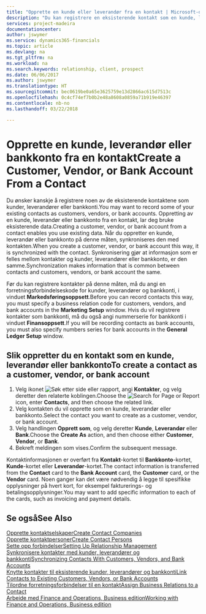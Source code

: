```yaml
---
title: "Opprette en kunde eller leverandør fra en kontakt | Microsoft-dokumentasjon"
description: "Du kan registrere en eksisterende kontakt som en kunde, leverandør eller bankkonto ved å bruke eksisterende data og angi en forretningsforbindelse."
services: project-madeira
documentationcenter: 
author: jswymer
ms.service: dynamics365-financials
ms.topic: article
ms.devlang: na
ms.tgt_pltfrm: na
ms.workload: na
ms.search.keywords: relationship, client, prospect
ms.date: 06/06/2017
ms.author: jswymer
ms.translationtype: HT
ms.sourcegitcommit: bec0619be0a65e3625759e13d2866ac615d7513c
ms.openlocfilehash: 0c4cf74ef7b0b2e48a8608a0859a71b919e46397
ms.contentlocale: nb-no
ms.lasthandoff: 03/22/2018

---
```

# <a name="create-a-customer-vendor-or-bank-account-from-a-contact"></a><span data-ttu-id="86f00-103">Opprette en kunde, leverandør eller bankkonto fra en kontakt</span><span class="sxs-lookup"><span data-stu-id="86f00-103">Create a Customer, Vendor, or Bank Account From a Contact</span></span>
<span data-ttu-id="86f00-104">Du ønsker kanskje å registrere noen av de eksisterende kontaktene som kunder, leverandører eller bankkonti.</span><span class="sxs-lookup"><span data-stu-id="86f00-104">You may want to record some of your existing contacts as customers, vendors, or bank accounts.</span></span> <span data-ttu-id="86f00-105">Oppretting av en kunde, leverandør eller bankkonto fra en kontakt, lar deg bruke eksisterende data.</span><span class="sxs-lookup"><span data-stu-id="86f00-105">Creating a customer, vendor, or bank account from a contact enables you use existing data.</span></span> <span data-ttu-id="86f00-106">Når du oppretter en kunde, leverandør eller bankkonto på denne måten, synkroniseres den med kontakten.</span><span class="sxs-lookup"><span data-stu-id="86f00-106">When you create a customer, vendor, or bank account this way, it is synchronized with the contact.</span></span> <span data-ttu-id="86f00-107">Synkronisering gjør at informasjon som er felles mellom kontakter og kunder, leverandører eller bankkonto, er den samme.</span><span class="sxs-lookup"><span data-stu-id="86f00-107">Synchronization makes information that is common between contacts and customers, vendors, or bank account the same.</span></span>

<span data-ttu-id="86f00-108">Før du kan registrere kontakter på denne måten, må du angi en forretningsforbindelseskode for kunder, leverandører og bankkonti, i vinduet **Markedsføringsoppsett**.</span><span class="sxs-lookup"><span data-stu-id="86f00-108">Before you can record contacts this way, you must specify a business relation code for customers, vendors, and bank accounts in the **Marketing Setup** window.</span></span> <span data-ttu-id="86f00-109">Hvis du vil registrere kontakter som bankkonti, må du også angi nummerserie for bankkonti i vinduet **Finansoppsett**.</span><span class="sxs-lookup"><span data-stu-id="86f00-109">If you will be recording contacts as bank accounts, you must also specify numbers series for bank accounts in the **General Ledger Setup** window.</span></span>

## <a name="to-create-a-contact-as-a-customer-vendor-or-bank-account"></a><span data-ttu-id="86f00-110">Slik oppretter du en kontakt som en kunde, leverandør eller bankkonto</span><span class="sxs-lookup"><span data-stu-id="86f00-110">To create a contact as a customer, vendor, or bank account</span></span>
1. <span data-ttu-id="86f00-111">Velg ikonet ![Søk etter side eller rapport](media/ui-search/search_small.png "Søk etter side eller rapport"), angi **Kontakter**, og velg deretter den relaterte koblingen.</span><span class="sxs-lookup"><span data-stu-id="86f00-111">Choose the ![Search for Page or Report](media/ui-search/search_small.png "Search for Page or Report icon") icon, enter **Contacts**, and then choose the related link.</span></span>
2. <span data-ttu-id="86f00-112">Velg kontakten du vil opprette som en kunde, leverandør eller bankkonto.</span><span class="sxs-lookup"><span data-stu-id="86f00-112">Select the contact you want to create as a customer, vendor, or bank account.</span></span>
3. <span data-ttu-id="86f00-113">Velg handlingen **Opprett som**, og velg deretter **Kunde**, **Leverandør** eller **Bank**.</span><span class="sxs-lookup"><span data-stu-id="86f00-113">Choose the **Create As** action, and then choose either **Customer**, **Vendor**, or **Bank**.</span></span>
4. <span data-ttu-id="86f00-114">Bekreft meldingen som vises.</span><span class="sxs-lookup"><span data-stu-id="86f00-114">Confirm the subsequent message.</span></span>

<span data-ttu-id="86f00-115">Kontaktinformasjonen er overført fra **Kontakt**-kortet til **Bankkonto**-kortet, **Kunde**-kortet eller **Leverandør**-kortet.</span><span class="sxs-lookup"><span data-stu-id="86f00-115">The contact information is transferred from the **Contact** card to the **Bank Account** card, the **Customer** card, or the **Vendor** card.</span></span> <span data-ttu-id="86f00-116">Noen ganger kan det være nødvendig å legge til spesifikke opplysninger på hvert kort, for eksempel fakturerings- og betalingsopplysninger.</span><span class="sxs-lookup"><span data-stu-id="86f00-116">You may want to add specific information to each of the cards, such as invoicing and payment details.</span></span>

## <a name="see-also"></a><span data-ttu-id="86f00-117">Se også</span><span class="sxs-lookup"><span data-stu-id="86f00-117">See Also</span></span>
[<span data-ttu-id="86f00-118">Opprette kontaktselskaper</span><span class="sxs-lookup"><span data-stu-id="86f00-118">Create Contact Companies</span></span>](marketing-create-contact-companies.md)  
[<span data-ttu-id="86f00-119">Opprette kontaktpersoner</span><span class="sxs-lookup"><span data-stu-id="86f00-119">Create Contact Persons</span></span>](marketing-create-contact-persons.md)  
[<span data-ttu-id="86f00-120">Sette opp forbindelser</span><span class="sxs-lookup"><span data-stu-id="86f00-120">Setting Up Relationship Management</span></span>](marketing-setup-marketing.md)  
[<span data-ttu-id="86f00-121">Synkronisere kontakter med kunder, leverandører og bankkonti</span><span class="sxs-lookup"><span data-stu-id="86f00-121">Synchronizing Contacts With Customers, Vendors, and Bank Accounts</span></span>](marketing-synchronize-contacts-customers-vendors-bank-accounts.md)  
[<span data-ttu-id="86f00-122">Knytte kontakter til eksisterende kunder, leverandører og bankkonti</span><span class="sxs-lookup"><span data-stu-id="86f00-122">Link Contacts to Existing Customers, Vendors, or Bank Accounts</span></span>](marketing-how-link-contact.md)  
[<span data-ttu-id="86f00-123">Tilordne forretningsforbindelser til en kontakt</span><span class="sxs-lookup"><span data-stu-id="86f00-123">Assign Business Relations to a Contact</span></span>](marketing-business-relations.md#AssignBusRelContact)  
[<span data-ttu-id="86f00-124">Arbeide med Finance and Operations, Business edition</span><span class="sxs-lookup"><span data-stu-id="86f00-124">Working with Finance and Operations, Business edition</span></span>](ui-work-product.md)

